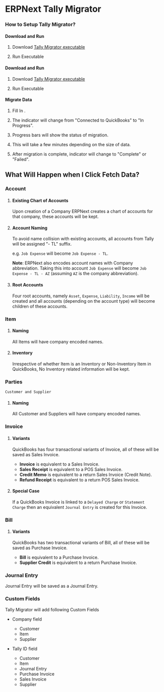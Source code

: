 # ERPNext Tally Migrator

###  How to Setup Tally Migrator?

#### Download and Run

1. Download [Tally Migrator executable](https://erpnext.org/assets/tally-migrator.exe)

1. Run Executable

#### Download and Run

1. Download [Tally Migrator executable](https://erpnext.org/assets/tally-migrator.exe)

1. Run Executable


#### Migrate Data

1. Fill In .

1. The indicator will change from "Connected to QuickBooks" to "In Progress".

1. Progress bars will show the status of migration.

1. This will take a few minutes depending on the size of data.

1. After migration is complete, indicator will change to "Complete" or "Failed".



## What Will Happen when I Click Fetch Data?


### Account

1.  #### Existing Chart of Accounts

    Upon creation of a Company ERPNext creates a chart of accounts for that company, these accounts will be kept.

1. #### Account Naming

    To avoid name collision with existing accounts, all accounts from Tally will be assigned "- TL" suffix.

    e.g. `Job Expense` will become  `Job Expense - TL`.

    **Note**: ERPNext also encodes account names with Company abbreviation. Taking this into account `Job Expense` will become  `Job Expense - TL - AZ` (assuming `AZ` is the company abbreviation).

1. #### Root Accounts

    Four root accounts, namely `Asset`, `Expense`, `Liability`, `Income` will be created and all accounts (depending on the account type) will become children of these accounts.


### Item

1. #### Naming

    All Items will have company encoded names.

1. #### Inventory

    Irrespective of whether Item is an Inventory or Non-Inventory Item in QuickBooks, No Inventory related information will be kept.

### Parties

    Customer and Supplier

1. #### Naming

    All Customer and Suppliers will have company encoded names.


### Invoice

1. #### Variants

    QuickBooks has four transactional variants of Invoice, all of these will be saved as Sales Invoice.

    - **Invoice** is equivalent to a Sales Invoice.
    - **Sales Receipt** is equivalent to a POS Sales Invoice.
    - **Credit Memo** is equivalent to a return Sales Invoice (Credit Note).
    - **Refund Receipt** is equivalent to a return POS Sales Invoice.

1. #### Special Case

    If a QuickBooks Invoice is linked to a `Delayed Charge` or `Statement Charge` then an equivalent `Journal Entry` is created for this Invoice.




### Bill

1. #### Variants

    QuickBooks has two transactional variants of Bill, all of these will be saved as Purchase Invoice.

    - **Bill** is equivalent to a Purchase Invoice.
    - **Supplier Credit** is equivalent to a return Purchase Invoice.


### Journal Entry

Journal Entry will be saved as a Journal Entry.



### Custom Fields

Tally Migrator will add following Custom Fields

- Company field
    - Customer
    - Item
    - Supplier

- Tally ID field
    - Customer
    - Item
    - Journal Entry
    - Purchase Invoice
    - Sales Invoice
    - Supplier

